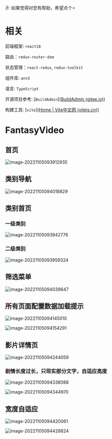 :v:: 如果觉得对您有帮助，希望点个:star:

# 相关

前端框架: `react18`

路由：`redux-router-dom`

状态管理：`react-redux`, `redux-toolkit`

组件库: `antd`

语言:  `TypeScript`

开源项目参考: [`BuildAdmin`]([BuildAdmin (gitee.io)](https://wonderful-code.gitee.io/))

构建工具: [`vite`]([Home | Vite中文网 (vitejs.cn)](https://vitejs.cn/))



# FantasyVideo

## 首页

![image-20221105093912935](assets/image-20221105093912935.png)

## 类别导航

![image-20221105094018829](assets/image-20221105094018829.png)

## 类别首页

### 一级类别

![image-20221105093942776](assets/image-20221105093942776.png)

### 二级类别

![image-20221105093959324](assets/image-20221105093959324.png)

## 筛选菜单

![image-20221105094039647](assets/image-20221105094039647.png)

## 所有页面配置数据加载提示

![image-20221105094145010](assets/image-20221105094145010.png)

![image-20221105094154291](assets/image-20221105094154291.png)

## 影片详情页

![image-20221105094244059](assets/image-20221105094244059.png)

### 剧情长度过长，只现实部分文字，自适应高度

![image-20221105094338088](assets/image-20221105094338088.png)

![image-20221105094344970](assets/image-20221105094344970.png)

## 宽度自适应

![image-20221105094420061](assets/image-20221105094420061.png)

![image-20221105094428824](assets/image-20221105094428824.png)
